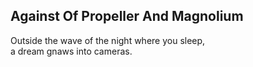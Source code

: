 Against Of Propeller And Magnolium
----------------------------------
Outside the wave of the night where you sleep,  
a dream gnaws into cameras.  
